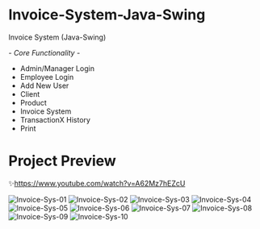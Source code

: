# Invoice-System-Java-Swing

Invoice System (Java-Swing)

*- Core Functionality -*

- Admin/Manager Login
- Employee Login
- Add New User
- Client
- Product
- Invoice System
- TransactionX History
- Print

# Project Preview
✨https://www.youtube.com/watch?v=A62Mz7hEZcU

![Invoice-Sys-01](https://user-images.githubusercontent.com/118915848/221392836-40b772a5-7a8f-47f2-8e1f-68164be97041.JPG)
![Invoice-Sys-02](https://user-images.githubusercontent.com/118915848/221392852-878b020e-d548-40e1-b81b-628b3d80be47.JPG)
![Invoice-Sys-03](https://user-images.githubusercontent.com/118915848/221392854-985ef400-a637-48e5-8e63-8117abd8d548.JPG)
![Invoice-Sys-04](https://user-images.githubusercontent.com/118915848/221392862-41893f95-d347-47ad-91e7-d09417ff0042.JPG)
![Invoice-Sys-05](https://user-images.githubusercontent.com/118915848/221392864-78dc38c8-4e1a-40a8-ab14-ab62a3fd4cca.JPG)
![Invoice-Sys-06](https://user-images.githubusercontent.com/118915848/221392865-9f7648f5-ecb2-43ff-bd31-cef74a01d173.JPG)
![Invoice-Sys-07](https://user-images.githubusercontent.com/118915848/221392866-24786568-d3f8-41b7-940e-8b80a8a2007c.JPG)
![Invoice-Sys-08](https://user-images.githubusercontent.com/118915848/221392867-8f8fb754-b59f-4f81-9a7c-a585e7c55813.JPG)
![Invoice-Sys-09](https://user-images.githubusercontent.com/118915848/221392868-923c5ede-ea68-49a7-8a49-c567af1711c7.JPG)
![Invoice-Sys-10](https://user-images.githubusercontent.com/118915848/221392871-962a7f2f-3986-4921-8ccd-9f9030f0d9cb.JPG)



